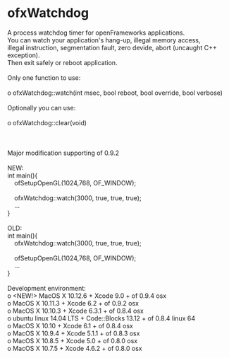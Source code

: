 ofxWatchdog
===========

A process watchdog timer for openFrameworks applications.<br/>
You can watch your application's hang-up, illegal memory access,<br/>
illegal instruction, segmentation fault, zero devide, abort (uncaught C++ exception).<br/>
Then exit safely or reboot application.<br/>
<br/>
Only one function to use:<br/>
<br/>
o ofxWatchdog::watch(int msec, bool reboot, bool override, bool verbose)<br/>
<br/>
Optionally you can use:<br/>
<br/>
o ofxWatchdog::clear(void)<br/>
<br/>
<br/>
<br/>
Major modification supporting of 0.9.2<br/>
<br/>
NEW:<br/>
int main(){<br/>
&nbsp;&nbsp;&nbsp;&nbsp;ofSetupOpenGL(1024,768, OF_WINDOW);<br/>
<br/>
&nbsp;&nbsp;&nbsp;&nbsp;ofxWatchdog::watch(3000, true, true, true);<br/>
&nbsp;&nbsp;&nbsp;&nbsp;…<br/>
}<br/>
<br/>
OLD:<br/>
int main(){<br/>
&nbsp;&nbsp;&nbsp;&nbsp;ofxWatchdog::watch(3000, true, true, true);<br/>
<br/>
&nbsp;&nbsp;&nbsp;&nbsp;ofSetupOpenGL(1024,768, OF_WINDOW);<br/>
&nbsp;&nbsp;&nbsp;&nbsp;…<br/>
}<br/>
<br/>
Development environment:<br/>
o &lt;NEW!> MacOS X 10.12.6 + Xcode 9.0 + of 0.9.4 osx<br/>
o MacOS X 10.11.3 + Xcode 6.2 + of 0.9.2 osx<br/>
o MacOS X 10.10.3 + Xcode 6.3.1 + of 0.8.4 osx<br/>
o ubuntu linux 14.04 LTS + Code::Blocks 13.12 + of 0.8.4 linux 64<br/>
o MacOS X 10.10 + Xcode 6.1 + of 0.8.4 osx<br/>
o MacOS X 10.9.4 + Xcode 5.1.1 + of 0.8.3 osx<br/>
o MacOS X 10.8.5 + Xcode 5.0 + of 0.8.0 osx<br/>
o MacOS X 10.7.5 + Xcode 4.6.2 + of 0.8.0 osx<br/>
